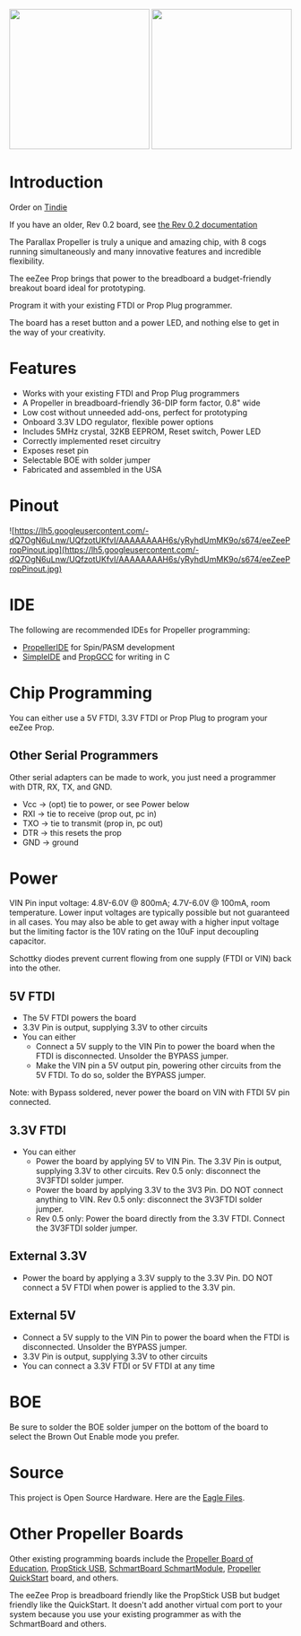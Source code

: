 <img src='https://lh3.googleusercontent.com/-xr2oeWmwMg8/UMbfGIW8IFI/AAAAAAAAHrI/ekIxMVEdYhE/s1025/IMG_8070.JPG' height='250' /> <img src='https://lh3.googleusercontent.com/-wDnneI9pO6g/UMbfE89JJKI/AAAAAAAAHrA/lMX0mEGxrog/s1023/IMG_8068.JPG' height='250' />

# Introduction #

Order on [Tindie](https://tindie.com/shops/bot_thoughts/eezee-propeller/)

If you have an older, Rev 0.2 board, see [the Rev 0.2 documentation](eeZeePropRev2.md)

The Parallax Propeller is truly a unique and amazing chip, with 8 cogs running simultaneously and many innovative features and incredible flexibility.

The eeZee Prop brings that power to the breadboard a budget-friendly breakout board ideal for prototyping.

Program it with your existing FTDI or Prop Plug programmer.

The board has a reset button and a power LED, and nothing else to get in the way of your creativity.

# Features #

  * Works with your existing FTDI and Prop Plug programmers
  * A Propeller in breadboard-friendly 36-DIP form factor, 0.8" wide
  * Low cost without unneeded add-ons, perfect for prototyping
  * Onboard 3.3V LDO regulator, flexible power options
  * Includes 5MHz crystal, 32KB EEPROM, Reset switch, Power LED
  * Correctly implemented reset circuitry
  * Exposes reset pin
  * Selectable BOE with solder jumper
  * Fabricated and assembled in the USA

# Pinout #

![https://lh5.googleusercontent.com/-dQ7OgN6uLnw/UQfzotUKfvI/AAAAAAAAH6s/yRyhdUmMK9o/s674/eeZeePropPinout.jpg](https://lh5.googleusercontent.com/-dQ7OgN6uLnw/UQfzotUKfvI/AAAAAAAAH6s/yRyhdUmMK9o/s674/eeZeePropPinout.jpg)

# IDE #

The following are recommended IDEs for Propeller programming:

  * [PropellerIDE](https://lamestation.atlassian.net/wiki/display/PI/Downloads) for Spin/PASM development
  * [SimpleIDE](http://learn.parallax.com/propeller-c-set-simpleide) and [PropGCC](http://code.google.com/p/propgcc/) for writing in C

# Chip Programming #

You can either use a 5V FTDI, 3.3V FTDI or Prop Plug to program your eeZee Prop.

## Other Serial Programmers ##

Other serial adapters can be made to work, you just need a programmer with DTR, RX, TX, and GND.

  * Vcc -> (opt) tie to power, or see Power below
  * RXI -> tie to receive (prop out, pc in)
  * TXO -> tie to transmit (prop in, pc out)
  * DTR -> this resets the prop
  * GND -> ground

# Power #

VIN Pin input voltage: 4.8V-6.0V @ 800mA; 4.7V-6.0V @ 100mA, room temperature. Lower input voltages are typically possible but not guaranteed in all cases. You may also be able to get away with a higher input voltage but the limiting factor is the 10V rating on the 10uF input decoupling capacitor.

Schottky diodes prevent current flowing from one supply (FTDI or VIN) back into the other.

## 5V FTDI ##

  * The 5V FTDI powers the board
  * 3.3V Pin is output, supplying 3.3V to other circuits
  * You can either
    * Connect a 5V supply to the VIN Pin to power the board when the FTDI is disconnected. Unsolder the BYPASS jumper.
    * Make the VIN pin a 5V output pin, powering other circuits from the 5V FTDI. To do so, solder the BYPASS jumper.

Note: with Bypass soldered, never power the board on VIN with FTDI 5V pin connected.

## 3.3V FTDI ##

  * You can either
    * Power the board by applying 5V to VIN Pin. The 3.3V Pin is output, supplying 3.3V to other circuits. Rev 0.5 only: disconnect the 3V3FTDI solder jumper.
    * Power the board by applying 3.3V to the 3V3 Pin. DO NOT connect anything to VIN. Rev 0.5 only: disconnect the 3V3FTDI solder jumper.
    * Rev 0.5 only: Power the board directly from the 3.3V FTDI. Connect the 3V3FTDI solder jumper.

## External 3.3V ##

  * Power the board by applying a 3.3V supply to the 3.3V Pin. DO NOT connect a 5V FTDI when power is applied to the 3.3V pin.

## External 5V ##

  * Connect a 5V supply to the VIN Pin to power the board when the FTDI is disconnected. Unsolder the BYPASS jumper.
  * 3.3V Pin is output, supplying 3.3V to other circuits
  * You can connect a 3.3V FTDI or 5V FTDI at any time

# BOE #

Be sure to solder the BOE solder jumper on the bottom of the board to select the Brown Out Enable mode you prefer.

# Source #

This project is Open Source Hardware. Here are the [Eagle Files](https://code.google.com/p/bot-thoughts-eezee/source/browse/#svn%2Ftags%2FeeZee_Prop_0.2).

# Other Propeller Boards #

Other existing programming boards include the [Propeller Board of Education](http://www.parallax.com/Store/Microcontrollers/PropellerDevelopmentBoards/tabid/514/CategoryID/73/List/0/Level/a/ProductID/802/Default.aspx?SortField=ProductName%2cProductName), [PropStick USB](http://www.parallax.com/Store/Microcontrollers/PropellerDevelopmentBoards/tabid/514/CategoryID/73/List/0/catpageindex/2/Level/a/ProductID/411/Default.aspx?SortField=ProductName%2cProductName), [SchmartBoard SchmartModule](http://www.schmartboard.com/index.asp?page=products_populated&id=205), [Propeller QuickStart](http://www.parallax.com/Store/Microcontrollers/PropellerDevelopmentBoards/tabid/514/CategoryID/73/List/0/Level/a/ProductID/748/Default.aspx?SortField=ProductName%2cProductName) board, and others.

The eeZee Prop is breadboard friendly like the PropStick USB but budget friendly like the QuickStart.  It doesn't add another virtual com port to your system because you use your existing programmer as with the SchmartBoard and others.